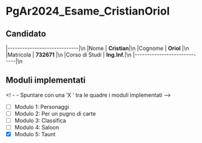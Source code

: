 # PgAr2024_Esame_CristianOriol

## Candidato

|-----------------------------|\n
|Nome           | **Cristian**|\n
|Cognome        | **Oriol**   |\n
|Matricola      | **732671**  |\n
|Corso di Studi | **Ing.Inf.**|\n
|-----------------------------|\n

## Moduli implementati

<! - - Spuntare con una ’X ’ tra le quadre i moduli implementati -->

- [ ] Modulo 1: Personaggi
- [ ] Modulo 2: Per un pugno di carte
- [ ] Modulo 3: Classifica
- [ ] Modulo 4: Saloon
- [X] Modulo 5: Taunt